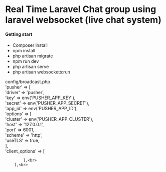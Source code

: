 <h1>Real Time Laravel Chat group using laravel websocket (live chat system) </h1>

<h4>Getting start</h4>
<ul>
    <li>Composer install</li>
    <li>npm install</li>
    <li>php artisan migrate</li>
    <li>npm run dev</li>
    <li>php artisan serve</li>
    <li>php artisan websockets:run</li>
</ul>

config/broadcast.php
<br>
'pusher' => [<br>
            'driver' => 'pusher',<br>
            'key' => env('PUSHER_APP_KEY'),<br>
            'secret' => env('PUSHER_APP_SECRET'),<br>
            'app_id' => env('PUSHER_APP_ID'),<br>
            'options' => [<br>
                'cluster' => env('PUSHER_APP_CLUSTER'),<br>
                'host' => '127.0.0.1', <br>
                'port' => 6001, <br>
                'scheme' => 'http', <br>
                'useTLS' => true, <br>
            ],<br>
            'client_options' => [<br>
               
            ],<br>
        ],<br>
